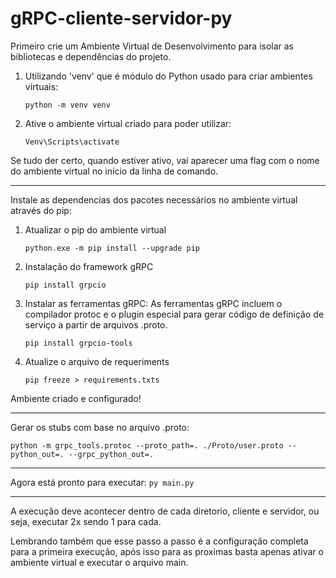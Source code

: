 # gRPC-cliente-servidor-py

Primeiro crie um Ambiente Virtual de Desenvolvimento para isolar as bibliotecas e dependências do projeto.

1. Utilizando 'venv' que é módulo do Python usado para criar ambientes virtuais: 

    ```python -m venv venv ```

2. Ative o ambiente virtual criado para poder utilizar:

    ```Venv\Scripts\activate ```

Se tudo der certo, quando estiver ativo, vai aparecer uma flag com o nome do ambiente virtual no início da linha de comando. 

---

Instale as dependencias dos pacotes necessários no ambiente virtual através do pip: 

1. Atualizar o pip do ambiente virtual

    ```python.exe -m pip install --upgrade pip ``` 

2. Instalação do framework gRPC 

    ```pip install grpcio ```

3. Instalar as ferramentas gRPC: 
As ferramentas gRPC incluem o compilador protoc e o plugin especial para gerar código de definição de serviço a partir de arquivos .proto. 

    ```pip install grpcio-tools ```

4. Atualize o arquivo de requeriments

    ```pip freeze > requirements.txts ```

Ambiente criado e configurado! 

---

Gerar os stubs com base no arquivo .proto:
    
 ```python -m grpc_tools.protoc --proto_path=. ./Proto/user.proto --python_out=. --grpc_python_out=. ```

---

Agora está pronto para executar: 
    ```py main.py ```

---

A execução deve acontecer dentro de cada diretorio, cliente e servidor, ou seja, executar 2x sendo 1 para cada. 

Lembrando também que esse passo a passo é a configuração completa para a primeira execução, após isso para as proximas basta apenas ativar o ambiente virtual e executar o arquivo main. 




